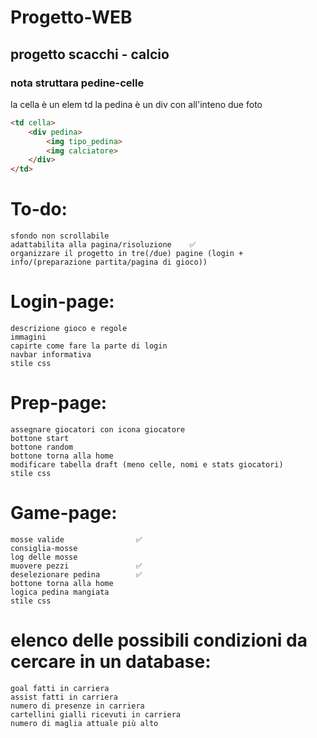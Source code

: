 # Progetto-WEB
## progetto scacchi - calcio
### nota struttara pedine-celle
la cella è un elem td 
la pedina è un div con all'inteno due foto

```html
<td cella>
    <div pedina>
        <img tipo_pedina>
        <img calciatore>
    </div>
</td>
```

# To-do:
    sfondo non scrollabile
    adattabilita alla pagina/risoluzione    ✅
    organizzare il progetto in tre(/due) pagine (login + info/(preparazione partita/pagina di gioco))

# Login-page:
    descrizione gioco e regole
    immagini 
    capirte come fare la parte di login
    navbar informativa
    stile css

# Prep-page:
    assegnare giocatori con icona giocatore
    bottone start
    bottone random
    bottone torna alla home
    modificare tabella draft (meno celle, nomi e stats giocatori)
    stile css

# Game-page:
    mosse valide                ✅
    consiglia-mosse
    log delle mosse
    muovere pezzi               ✅
    deselezionare pedina        ✅
    bottone torna alla home
    logica pedina mangiata
    stile css

# elenco delle possibili condizioni da cercare in un database:
    goal fatti in carriera
    assist fatti in carriera
    numero di presenze in carriera
    cartellini gialli ricevuti in carriera
    numero di maglia attuale più alto
    
